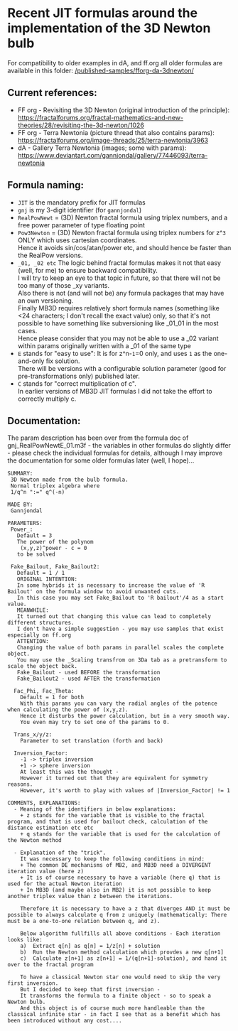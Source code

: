 # Recent JIT formulas around the implementation of the 3D Newton bulb   
For compatibility to older examples in dA, and ff.org all older formulas are available in this folder: [/published-samples/fforg-da-3dnewton/](/published-samples/fforg-da-3dnewton/)   
   
## Current references:   
- FF org - Revisiting the 3D Newton (original introduction of the principle):   
   https://fractalforums.org/fractal-mathematics-and-new-theories/28/revisiting-the-3d-newton/1026   
- FF org - Terra Newtonia (picture thread that also contains params):   
   https://fractalforums.org/image-threads/25/terra-newtonia/3963   
- dA - Gallery Terra Newtonia (images; some with params):   
   https://www.deviantart.com/gannjondal/gallery/77446093/terra-newtonia   
   
## Formula naming:   
- `JIT` is the mandatory prefix for JIT formulas   
- `gnj` is my 3-digit identifier (for `gannjondal`)   
- `RealPowNewt` = (3D) Newton fractal formula using triplex numbers, and a free power parameter of type floating point   
- `Pow3Newton` = (3D) Newton fractal formula using triplex numbers for z^`3` ONLY which uses cartesian coordinates.   
   Hence it avoids sin/cos/atan/power etc, and should hence be faster than the RealPow versions.   
- `_01, _02 etc` The logic behind fractal formulas makes it not that easy (well, for me) to ensure backward compatibility.   
   I will try to keep an eye to that topic in future, so that there will not be too many of those \_xy variants.   
   Also there is not (and will not be) any formula packages that may have an own versioning.   
   Finally MB3D requires relatively short formula names (something like <24 characters; I don't recall the exact value) only, so that it's not possible to have something like subversioning like \_01_01 in the most cases.   
   Hence please consider that you may not be able to use a \_02 variant within params originally written with a \_01 of the same type   
- `E` stands for "easy to use":  It is for z^n-`1`=0 only, and uses `1` as the one-and-only fix solution.   
  There will be versions with a configurable solution parameter (good for pre-transformations only) published later.   
- `C` stands for "correct multiplication of c".   
  In earlier versions of MB3D JIT formulas I did not take the effort to correctly multiply c.   
     
## Documentation:   
The param description has been over from the formula doc of gnj_RealPowNewtE_01.m3f - the variables in other formulas do slightly differ - please check the individual formulas for details, although I may improve the documentation for some older formulas later (well, I hope)...   
   
```   
SUMMARY:   
 3D Newton made from the bulb formula.   
 Normal triplex algebra where   
 1/q^n ":=" q^(-n)   
   
MADE BY:   
 Gannjondal   
   
PARAMETERS:   
 Power_:   
   Default = 3   
   The power of the polynom   
    (x,y,z)^power - c = 0   
   to be solved   
   
 Fake_Bailout, Fake_Bailout2:   
   Default = 1 / 1   
   ORIGINAL INTENTION:   
   In some hybrids it is necessary to increase the value of 'R Bailout' on the formula window to avoid unwanted cuts.   
   In this case you may set Fake_Bailout to 'R bailout'/4 as a start value.   
   MEANWHILE:   
   It turned out that changing this value can lead to completely different structures.   
   I don't have a simple suggestion - you may use samples that exist especially on ff.org   
   ATTENTION:   
   Changing the value of both params in parallel scales the complete object.   
   You may use the _Scaling transfrom on 3Da tab as a pretransform to scale the object back.   
   Fake_Bailout - used BEFORE the transformation   
   Fake_Bailout2 - used AFTER the transformation   
   
  Fac_Phi, Fac_Theta:   
    Default = 1 for both   
    With this params you can vary the radial angles of the potence when calculating the power of (x,y,z).   
    Hence it disturbs the power calculation, but in a very smooth way.   
    You even may try to set one of the params to 0.   
   
  Trans_x/y/z:   
    Parameter to set translation (forth and back)   
   
  Inversion_Factor:   
    -1 -> triplex inversion   
    +1 -> sphere inversion   
    At least this was the thought -    
	However it turned out that they are equivalent for symmetry reasons.   
    However, it's worth to play with values of |Inversion_Factor| != 1   
   
COMMENTS, EXPLANATIONS:   
  - Meaning of the identifiers in below explanations:   
    + z stands for the variable that is visible to the fractal program, and that is used for bailout check, calculation of the distance estimation etc etc   
    + q stands for the variable that is used for the calculation of the Newton method   
   
  - Explanation of the "trick".   
    It was necessary to keep the following conditions in mind:   
    + The common DE mechanisms of MB2, and MB3D need a DIVERGENT iteration value (here z)   
    + It is of course necessary to have a variable (here q) that is used for the actual Newton iteration   
    + In MB3D (and maybe also in MB2) it is not possible to keep another triplex value than z between the iterations.   
   
    Therefore it is necessary to have a z that diverges AND it must be possible to always calculate q from z uniquely (mathematically: There must be a one-to-one relation between q, and z).   
   
    Below algorithm fullfills all above conditions - Each iteration looks like:   
    a)  Extract q[n] as q[n] = 1/z[n] + solution   
    b)  Run the Newton method calculation which provdes a new q[n+1]   
    c)  Calculate z[n+1] as z[n+1] = 1/(q[n+1]-solution), and hand it over to the fractal program   
   
    To have a classical Newton star one would need to skip the very first inversion.   
    But I decided to keep that first inversion -   
    It transforms the formula to a finite object - so to speak a Newton bulb.   
    And this object is of course much more handleable than the classical infinite star - in fact I see that as a benefit which has been introduced without any cost....   
```
